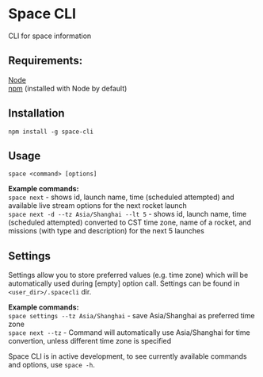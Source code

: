 # Space CLI

CLI for space information

## Requirements:  
[Node](https://nodejs.org/en/)  
[npm](https://docs.npmjs.com/getting-started/installing-node) (installed with Node by default)  

## Installation  
```
npm install -g space-cli
```

## Usage  
```
space <command> [options]
```

**Example commands:**  
`space next` - shows id, launch name, time (scheduled attempted) and available live stream options for the next rocket launch  
`space next -d --tz Asia/Shanghai --lt 5` - shows id, launch name, time (scheduled attempted) converted to CST time zone, name of a rocket, and missions (with type and description) for the next 5 launches

## Settings  
Settings allow you to store preferred values (e.g. time zone) which will be automatically used during [empty] option call. Settings can be found in `<user_dir>/.spacecli` dir.

**Example commands:**  
`space settings --tz Asia/Shanghai` - save Asia/Shanghai as preferred time zone  
`space next --tz` - Command will automatically use Asia/Shanghai for time convertion, unless different time zone is specified

Space CLI is in active development, to see currently available commands and options, use `space -h`.
